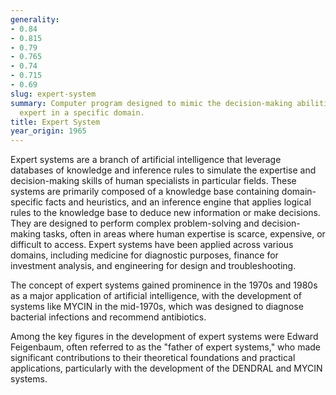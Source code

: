 ```yaml
---
generality:
- 0.84
- 0.815
- 0.79
- 0.765
- 0.74
- 0.715
- 0.69
slug: expert-system
summary: Computer program designed to mimic the decision-making abilities of a human
  expert in a specific domain.
title: Expert System
year_origin: 1965
---
```


Expert systems are a branch of artificial intelligence that leverage databases of knowledge and inference rules to simulate the expertise and decision-making skills of human specialists in particular fields. These systems are primarily composed of a knowledge base containing domain-specific facts and heuristics, and an inference engine that applies logical rules to the knowledge base to deduce new information or make decisions. They are designed to perform complex problem-solving and decision-making tasks, often in areas where human expertise is scarce, expensive, or difficult to access. Expert systems have been applied across various domains, including medicine for diagnostic purposes, finance for investment analysis, and engineering for design and troubleshooting.

The concept of expert systems gained prominence in the 1970s and 1980s as a major application of artificial intelligence, with the development of systems like MYCIN in the mid-1970s, which was designed to diagnose bacterial infections and recommend antibiotics.

Among the key figures in the development of expert systems were Edward Feigenbaum, often referred to as the "father of expert systems," who made significant contributions to their theoretical foundations and practical applications, particularly with the development of the DENDRAL and MYCIN systems.
